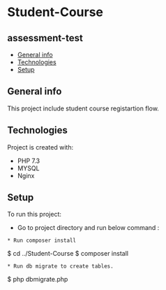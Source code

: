 # Student-Course
## assessment-test
* [General info](#general-info)
* [Technologies](#technologies)
* [Setup](#setup)

## General info
This project include student course registartion flow.
	
## Technologies
Project is created with:
* PHP 7.3
* MYSQL 
* Nginx
	
## Setup
To run this project:
 * Go to project directory and run below command :

```
* Run composer install 
```
$ cd ../Student-Course
$ composer install
```
* Run db migrate to create tables.
```
$ php dbmigrate.php

